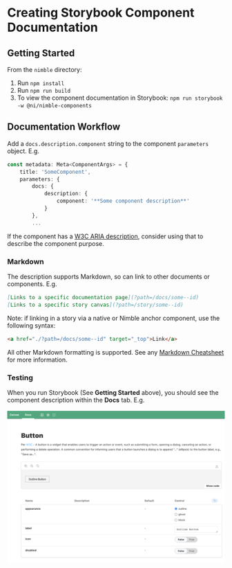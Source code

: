 # Creating Storybook Component Documentation

## Getting Started

From the `nimble` directory:

1. Run `npm install`
2. Run `npm run build`
3. To view the component documentation in Storybook: `npm run storybook -w @ni/nimble-components`

## Documentation Workflow
Add a `docs.description.component` string to the component `parameters` object. E.g.

```ts
const metadata: Meta<ComponentArgs> = {
    title: 'SomeComponent',
    parameters: {
        docs: {
            description: {
                component: '**Some component description**'
            }
        },
        ...
```

If the component has a [W3C ARIA description](https://w3c.github.io/aria-practices/), consider using that to describe the component purpose.

### Markdown

The description supports Markdown, so can link to other documents or components. E.g.

```md
[Links to a specific documentation page](?path=/docs/some--id)
[Links to a specific story canvas](?path=/story/some--id)
```

Note: if linking in a story via a native or Nimble anchor component, use the following syntax:

```html
<a href="./?path=/docs/some--id" target="_top">Link</a>
```

All other Markdown formatting is supported. See any [Markdown Cheatsheet](https://www.markdownguide.org/cheat-sheet/) for more information.

### Testing 

When you run Storybook (See **Getting Started** above), you should see the component description within the **Docs** tab. E.g. 

![DocsPage overview](/packages/nimble-components/docs/docsPage-overview.png)

